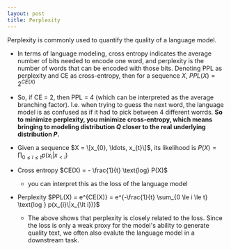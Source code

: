 ```yaml
---
layout: post
title: Perplexity
---
```


Perplexity is commonly used to quantify the quality of a language model.

* In terms of language modeling, cross entropy indicates the average number of bits needed to encode one word, and perplexity is the number of words that can be encoded with those bits. Denoting PPL as perplexity and CE as cross-entropy, then for a sequence $X$, $PPL(X)  = 2^{CE(X)}$

* So, if CE = 2, then PPL = 4 (which can be interpreted as the average branching factor). I.e. when trying to guess the next word, the language model is as confused as if it had to pick between 4 different worrds. **So to minimize perplexity, you minimize cross-entropy, which means bringing to modeling distribution $Q$ closer to the real underlying distribution $P$.** 

* Given a sequence $X = \[x_{0}, \ldots, x_{t}\]$, its likelihood is $P(X) = \prod_{0 \le i \le t} p(x_{i}|x_{\lt i})$
  
* Cross entropy $CE(X) = - \frac{1}{t} \text{log} P(X)$
	* you can interpret this as the loss of the language model
   
* Perplexity $PPL(X) = e^{CE(X)} = e^{-\frac{1}{t} \sum_{0 \le i \le t} \text{log } p(x_{i}\|x_{\lt i})}$
	* The above shows that perplexity is closely related to the loss. Since the loss is only a weak proxy for the model's ability to generate quality text, we often also evalute the language model in a downstream task.
